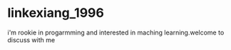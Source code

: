 # linkexiang_1996
i'm rookie in progarmming and interested in maching learning.welcome to discuss with me

